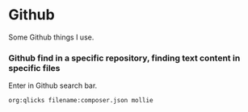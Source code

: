 # Github
Some Github things I use.

### Github find in a specific repository, finding text content in specific files
Enter in Github search bar.

`org:qlicks filename:composer.json mollie`
